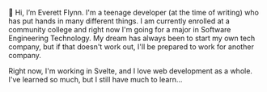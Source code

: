 👋 Hi, I’m Everett Flynn. I'm a teenage developer (at the time of writing) who has put hands in many different things. I am currently enrolled at a community college and right now I'm going for a major in Software Engineering Technology. My dream has always been to start my own tech company, but if that doesn't work out, I'll be prepared to work for another company.

Right now, I'm working in Svelte, and I love web development as a whole. I've learned so much, but I still have much to learn...
